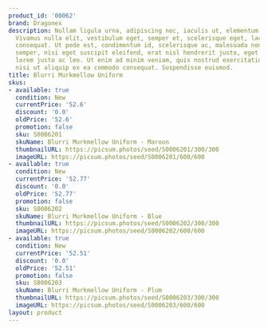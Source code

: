 ```yaml
---
product_id: '00062'
brand: Dragonex
description: Nullam ligula urna, adipiscing nec, iaculis ut, elementum non, turpis.
  Vivamus nulla elit, vestibulum eget, semper et, scelerisque eget, lacus. Aliquam
  consequat. Ut pede est, condimentum id, scelerisque ac, malesuada non, quam. Integer
  semper, nisi eget suscipit eleifend, erat nisl hendrerit justo, eget vestibulum
  lorem justo ac leo. Ut enim ad minim veniam, quis nostrud exercitation ullamco laboris
  nisi ut aliquip ex ea commodo consequat. Suspendisse euismod.
title: Blurri Murkmellow Uniform
skus:
- available: true
  condition: New
  currentPrice: '52.6'
  discount: '0.0'
  oldPrice: '52.6'
  promotion: false
  sku: S0006201
  skuName: Blurri Murkmellow Uniform - Maroon
  thumbnailURL: https://picsum.photos/seed/S0006201/300/300
  imageURL: https://picsum.photos/seed/S0006201/600/600
- available: true
  condition: New
  currentPrice: '52.77'
  discount: '0.0'
  oldPrice: '52.77'
  promotion: false
  sku: S0006202
  skuName: Blurri Murkmellow Uniform - Blue
  thumbnailURL: https://picsum.photos/seed/S0006202/300/300
  imageURL: https://picsum.photos/seed/S0006202/600/600
- available: true
  condition: New
  currentPrice: '52.51'
  discount: '0.0'
  oldPrice: '52.51'
  promotion: false
  sku: S0006203
  skuName: Blurri Murkmellow Uniform - Plum
  thumbnailURL: https://picsum.photos/seed/S0006203/300/300
  imageURL: https://picsum.photos/seed/S0006203/600/600
layout: product
---
```

